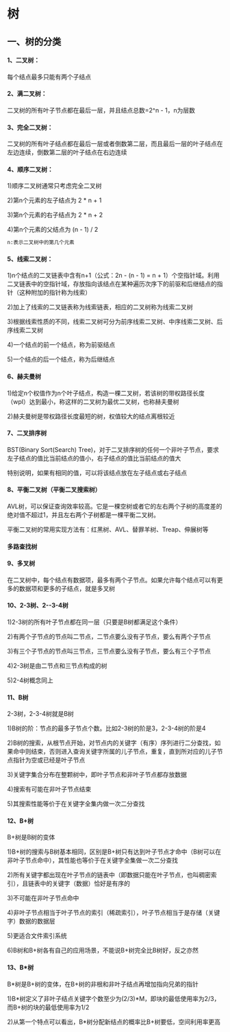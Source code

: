 # 树

## 一、树的分类

#### 1、二叉树：

每个结点最多只能有两个子结点

#### 2、满二叉树：

二叉树的所有叶子节点都在最后一层，并且结点总数=2^n - 1，n为层数

#### 3、完全二叉树：

二叉树的所有叶子结点都在最后一层或者倒数第二层，而且最后一层的叶子结点在左边连续，倒数第二层的叶子结点在右边连续

#### 4、顺序二叉树：

1)顺序二叉树通常只考虑完全二叉树

2)第n个元素的左子结点为 2 * n + 1

3)第n个元素的右子结点为 2 * n + 2

4)第n个元素的父结点为 (n - 1) / 2

```markdown
n:表示二叉树中的第几个元素
```



#### 5、线索二叉树：

1)n个结点的二叉链表中含有n+1（公式：2n - (n - 1) = n + 1）个空指针域。利用二叉链表中的空指针域，存放指向该结点在某种遍历次序下的前驱和后继结点的指针（这种附加的指针称为线索）

2)加上了线索的二叉链表称为线索链表，相应的二叉树称为线索二叉树

3)根据线索性质的不同，线索二叉树可分为前序线索二叉树、中序线索二叉树、后序线索二叉树

4)一个结点的前一个结点，称为前驱结点

5)一个结点的后一个结点，称为后继结点



#### 6、赫夫曼树

1)给定n个权值作为n个叶子结点，构造一棵二叉树，若该树的带权路径长度（wpl）达到最小，称这样的二叉树为最优二叉树，也称赫夫曼树

2)赫夫曼树是带权路径长度最短的树，权值较大的结点离根较近



#### 7、二叉排序树

BST(Binary Sort(Search) Tree)，对于二叉排序树的任何一个非叶子节点，要求左子结点的值比当前结点的值小，右子结点的值比当前结点的值大

特别说明，如果有相同的值，可以将该结点放在左子结点或右子结点



#### 8、平衡二叉树（平衡二叉搜索树）

AVL树，可以保证查询效率较高。它是一棵空树或者它的左右两个子树的高度差的绝对值不超过1，并且左右两个子树都是一棵平衡二叉树。

平衡二叉树的常用实现方法有：红黑树、AVL、替罪羊树、Treap、伸展树等



#### 多路查找树

#### 9、多叉树

在二叉树中，每个结点有数据项，最多有两个子节点。如果允许每个结点可以有更多的数据项和更多的子结点，就是多叉树



#### 10、2-3树、2--3-4树

1)2-3树的所有叶子节点都在同一层（只要是B树都满足这个条件）

2)有两个子节点的节点叫二节点，二节点要么没有子节点，要么有两个子节点

3)有三个子节点的节点叫三节点，三节点要么没有子节点，要么有三个子节点

4)2-3树是由二节点和三节点构成的树

5)2-4树概念同上



#### 11、B树

2-3树，2-3-4树就是B树

1)B树的阶：节点的最多子节点个数。比如2-3树的阶是3，2-3-4树的阶是4

2)B树的搜索，从根节点开始，对节点内的关键字（有序）序列进行二分查找，如果命中则结束，否则进入查询关键字所属的儿子节点，重复，直到所对应的儿子节点指针为空或已经是叶子节点

3)关键字集合分布在整颗树中，即叶子节点和非叶子节点都存放数据

4)搜索有可能在非叶子节点结束

5)其搜索性能等价于在关键字全集内做一次二分查找



#### 12、B+树

B+树是B树的变体

1)B+树的搜索与B树基本相同，区别是B+树只有达到叶子节点才命中（B树可以在非叶子节点命中），其性能也等价于在关键字全集做一次二分查找

2)所有关键字都出现在叶子节点的链表中（即数据只能在叶子节点，也叫稠密索引），且链表中的关键字（数据）恰好是有序的

3)不可能在非叶子节点命中

4)非叶子节点相当于叶子节点的索引（稀疏索引），叶子节点相当于是存储（关键字）数据的数据层

5)更适合文件索引系统

6)B树和B+树各有自己的应用场景，不能说B+树完全比B树好，反之亦然



#### 13、B*树

B*树是B+树的变体，在B+树的非根和非叶子结点再增加指向兄弟的指针

1)B*树定义了非叶子结点关键字个数至少为(2/3)\*M，即块的最低使用率为2/3，而B+树的块的最低使用率为1/2

2)从第一个特点可以看出，B*树分配新结点的概率比B+树要低，空间利用率更高

